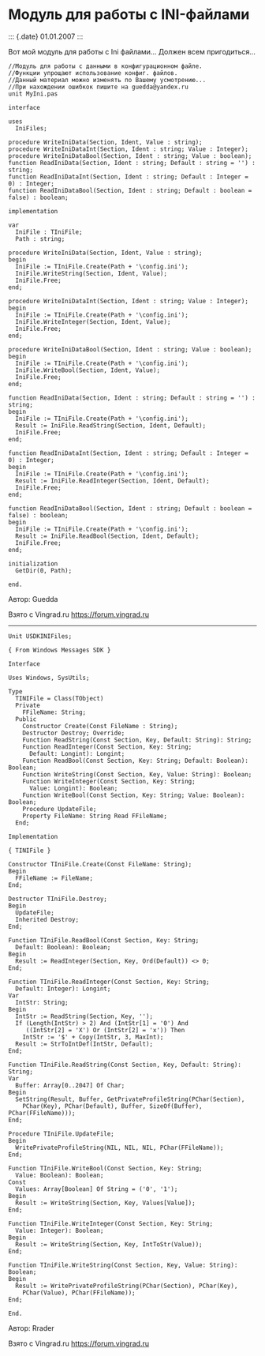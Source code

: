 Модуль для работы с INI-файлами
===============================

::: {.date}
01.01.2007
:::

Вот мой модуль для работы с Ini файлами\... Должен всем пригодиться\...

    //Модуль для работы с данными в конфигурационном файле.
    //Функции упрощают использование конфиг. файлов.
    //Данный материал можно изменять по Вашему усмотрению...
    //При нахождении ошибкок пишите на guedda@yandex.ru
    unit MyIni.pas
     
    interface
     
    uses
      IniFiles;
     
    procedure WriteIniData(Section, Ident, Value : string);
    procedure WriteIniDataInt(Section, Ident : string; Value : Integer);
    procedure WriteIniDataBool(Section, Ident : string; Value : boolean);
    function ReadIniData(Section, Ident : string; Default : string = '') : string;
    function ReadIniDataInt(Section, Ident : string; Default : Integer = 0) : Integer;
    function ReadIniDataBool(Section, Ident : string; Default : boolean = false) : boolean;
     
    implementation
     
    var
      IniFile : TIniFile;
      Path : string;
     
    procedure WriteIniData(Section, Ident, Value : string);
    begin
      IniFile := TIniFile.Create(Path + '\config.ini');
      IniFile.WriteString(Section, Ident, Value);
      IniFile.Free;
    end;
     
    procedure WriteIniDataInt(Section, Ident : string; Value : Integer);
    begin
      IniFile := TIniFile.Create(Path + '\config.ini');
      IniFile.WriteInteger(Section, Ident, Value);
      IniFile.Free;
    end;
     
    procedure WriteIniDataBool(Section, Ident : string; Value : boolean);
    begin
      IniFile := TIniFile.Create(Path + '\config.ini');
      IniFile.WriteBool(Section, Ident, Value);
      IniFile.Free;
    end;
     
    function ReadIniData(Section, Ident : string; Default : string = '') : string;
    begin
      IniFile := TIniFile.Create(Path + '\config.ini');
      Result := IniFile.ReadString(Section, Ident, Default);
      IniFile.Free;
    end;
     
    function ReadIniDataInt(Section, Ident : string; Default : Integer = 0) : Integer;
    begin
      IniFile := TIniFile.Create(Path + '\config.ini');
      Result := IniFile.ReadInteger(Section, Ident, Default);
      IniFile.Free;
    end;
     
    function ReadIniDataBool(Section, Ident : string; Default : boolean = false) : boolean;
    begin
      IniFile := TIniFile.Create(Path + '\config.ini');
      Result := IniFile.ReadBool(Section, Ident, Default);
      IniFile.Free;
    end;
     
    initialization
      GetDir(0, Path);
     
    end.

Автор: Guedda

Взято с Vingrad.ru <https://forum.vingrad.ru>

------------------------------------------------------------------------

    Unit USDKINIFiles;
     
    { From Windows Messages SDK }
     
    Interface
     
    Uses Windows, SysUtils;
     
    Type
      TINIFile = Class(TObject)
      Private
        FFileName: String;
      Public
        Constructor Create(Const FileName : String);
        Destructor Destroy; Override;
        Function ReadString(Const Section, Key, Default: String): String;
        Function ReadInteger(Const Section, Key: String;
          Default: Longint): Longint;
        Function ReadBool(Const Section, Key: String; Default: Boolean): Boolean;
        Function WriteString(Const Section, Key, Value: String): Boolean;
        Function WriteInteger(Const Section, Key: String;
          Value: Longint): Boolean;
        Function WriteBool(Const Section, Key: String; Value: Boolean): Boolean;
        Procedure UpdateFile;
        Property FileName: String Read FFileName;
      End;
     
    Implementation
     
    { TINIFile }
     
    Constructor TIniFile.Create(Const FileName: String);
    Begin
      FFileName := FileName;
    End;
     
    Destructor TIniFile.Destroy;
    Begin
      UpdateFile;
      Inherited Destroy;
    End;
     
    Function TIniFile.ReadBool(Const Section, Key: String;
      Default: Boolean): Boolean;
    Begin
      Result := ReadInteger(Section, Key, Ord(Default)) <> 0;
    End;
     
    Function TIniFile.ReadInteger(Const Section, Key: String;
      Default: Integer): Longint;
    Var
      IntStr: String;
    Begin
      IntStr := ReadString(Section, Key, '');
      If (Length(IntStr) > 2) And (IntStr[1] = '0') And
         ((IntStr[2] = 'X') Or (IntStr[2] = 'x')) Then
        IntStr := '$' + Copy(IntStr, 3, MaxInt);
      Result := StrToIntDef(IntStr, Default);
    End;
     
    Function TIniFile.ReadString(Const Section, Key, Default: String): String;
    Var
      Buffer: Array[0..2047] Of Char;
    Begin
      SetString(Result, Buffer, GetPrivateProfileString(PChar(Section),
        PChar(Key), PChar(Default), Buffer, SizeOf(Buffer), PChar(FFileName)));
    End;
     
    Procedure TIniFile.UpdateFile;
    Begin
      WritePrivateProfileString(NIL, NIL, NIL, PChar(FFileName));
    End;
     
    Function TIniFile.WriteBool(Const Section, Key: String;
      Value: Boolean): Boolean;
    Const
      Values: Array[Boolean] Of String = ('0', '1');
    Begin
      Result := WriteString(Section, Key, Values[Value]);
    End;
     
    Function TIniFile.WriteInteger(Const Section, Key: String;
      Value: Integer): Boolean;
    Begin
      Result := WriteString(Section, Key, IntToStr(Value));
    End;
     
    Function TIniFile.WriteString(Const Section, Key, Value: String): Boolean;
    Begin
      Result := WritePrivateProfileString(PChar(Section), PChar(Key),
        PChar(Value), PChar(FFileName));
    End;
     
    End.

Автор: Rrader

Взято с Vingrad.ru <https://forum.vingrad.ru>
